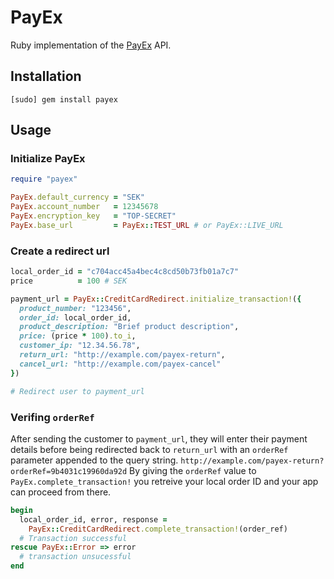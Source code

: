 # PayEx

Ruby implementation of the [PayEx](http://pim.payex.com/section3/section3_4_2.htm) API.

## Installation

`[sudo] gem install payex`

## Usage

### Initialize PayEx

``` ruby
require "payex"

PayEx.default_currency = "SEK"
PayEx.account_number   = 12345678
PayEx.encryption_key   = "TOP-SECRET"
PayEx.base_url         = PayEx::TEST_URL # or PayEx::LIVE_URL
```

### Create a redirect url

``` ruby
local_order_id = "c704acc45a4bec4c8cd50b73fb01a7c7"
price          = 100 # SEK

payment_url = PayEx::CreditCardRedirect.initialize_transaction!({
  product_number: "123456",
  order_id: local_order_id,
  product_description: "Brief product description",
  price: (price * 100).to_i,
  customer_ip: "12.34.56.78",
  return_url: "http://example.com/payex-return",
  cancel_url: "http://example.com/payex-cancel"
})

# Redirect user to payment_url
```

### Verifing `orderRef`

After sending the customer to `payment_url`, they will enter their
payment details before being redirected back to `return_url`
with an `orderRef` parameter appended to the query string.
`http://example.com/payex-return?orderRef=9b4031c19960da92d`
By giving the `orderRef` value to `PayEx.complete_transaction!` you
retreive your local order ID and your app can proceed from there.

``` ruby
begin
  local_order_id, error, response = 
    PayEx::CreditCardRedirect.complete_transaction!(order_ref)
  # Transaction successful
rescue PayEx::Error => error
  # transaction unsucessful
end
```